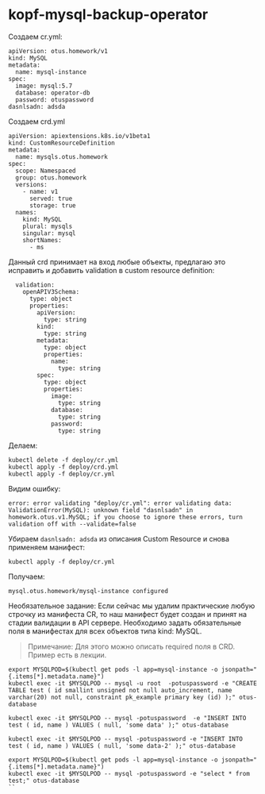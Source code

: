 # kopf-mysql-backup-operator


Создаем cr.yml:

```
apiVersion: otus.homework/v1
kind: MySQL
metadata:
  name: mysql-instance
spec:
  image: mysql:5.7
  database: operator-db
  password: otuspassword
dasnlsadn: adsda
```

Создаем crd.yml

```
apiVersion: apiextensions.k8s.io/v1beta1
kind: CustomResourceDefinition
metadata:
  name: mysqls.otus.homework
spec:
  scope: Namespaced
  group: otus.homework
  versions:
    - name: v1
      served: true
      storage: true
  names:
    kind: MySQL
    plural: mysqls
    singular: mysql
    shortNames:
      - ms
```

Данный crd принимает на вход любые объекты, предлагаю это исправить и добавить  validation в custom resource definition:

```
  validation:
    openAPIV3Schema:
      type: object
      properties:
        apiVersion:
          type: string
        kind:
          type: string
        metadata:
          type: object
          properties:
            name:
              type: string
        spec:
          type: object
          properties:
            image: 
              type: string
            database:
              type: string
            password:
              type: string
```

Делаем:
```
kubectl delete -f deploy/cr.yml
kubectl apply -f deploy/crd.yml
kubectl apply -f deploy/cr.yml
```

Видим ошибку:
```
error: error validating "deploy/cr.yml": error validating data: ValidationError(MySQL): unknown field "dasnlsadn" in homework.otus.v1.MySQL; if you choose to ignore these errors, turn validation off with --validate=false
```
Убираем `dasnlsadn: adsda` из описания Custom Resource и снова применяем манифест:

```
kubectl apply -f deploy/cr.yml
```
Получаем:

```
mysql.otus.homework/mysql-instance configured
```

Необязательное задание:
Если сейчас мы удалим практические любую строчку из манифеста CR, то наш манифест будет создан и принят на стадии валидации в API сервере.  Необходимо задать обязательные поля в манифестах для всех объектов  типа kind: MySQL. 
> Примечание: Для этого можно описать required поля в CRD. Пример есть в лекции.



```
export MYSQLPOD=$(kubectl get pods -l app=mysql-instance -o jsonpath="{.items[*].metadata.name}")
kubectl exec -it $MYSQLPOD -- mysql -u root  -potuspassword -e "CREATE TABLE test ( id smallint unsigned not null auto_increment, name varchar(20) not null, constraint pk_example primary key (id) );" otus-database

kubectl exec -it $MYSQLPOD -- mysql -potuspassword  -e "INSERT INTO test ( id, name ) VALUES ( null, 'some data' );" otus-database

kubectl exec -it $MYSQLPOD -- mysql -potuspassword -e "INSERT INTO test ( id, name ) VALUES ( null, 'some data-2' );" otus-database
```

```
export MYSQLPOD=$(kubectl get pods -l app=mysql-instance -o jsonpath="{.items[*].metadata.name}")
kubectl exec -it $MYSQLPOD -- mysql -potuspassword -e "select * from test;" otus-database
``

